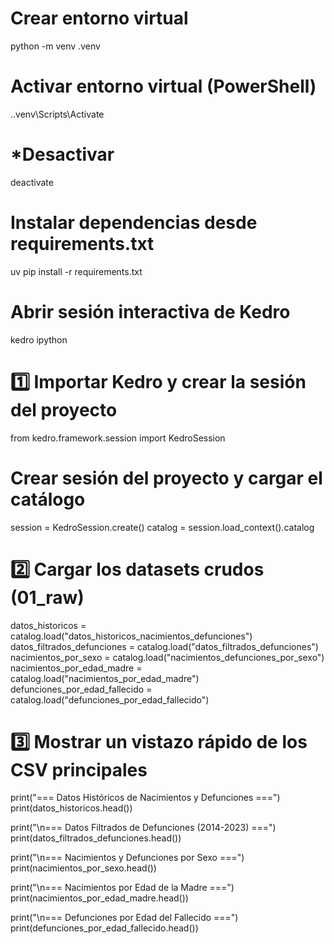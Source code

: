# Crear entorno virtual
python -m venv .venv

# Activar entorno virtual (PowerShell)
.\.venv\Scripts\Activate

# *Desactivar
deactivate

# Instalar dependencias desde requirements.txt
uv pip install -r requirements.txt

# Abrir sesión interactiva de Kedro
kedro ipython

# 1️⃣ Importar Kedro y crear la sesión del proyecto
from kedro.framework.session import KedroSession

# Crear sesión del proyecto y cargar el catálogo
session = KedroSession.create()
catalog = session.load_context().catalog

# 2️⃣ Cargar los datasets crudos (01_raw)
datos_historicos = catalog.load("datos_historicos_nacimientos_defunciones")
datos_filtrados_defunciones = catalog.load("datos_filtrados_defunciones")
nacimientos_por_sexo = catalog.load("nacimientos_defunciones_por_sexo")
nacimientos_por_edad_madre = catalog.load("nacimientos_por_edad_madre")
defunciones_por_edad_fallecido = catalog.load("defunciones_por_edad_fallecido")

# 3️⃣ Mostrar un vistazo rápido de los CSV principales
print("=== Datos Históricos de Nacimientos y Defunciones ===")
print(datos_historicos.head())

print("\n=== Datos Filtrados de Defunciones (2014-2023) ===")
print(datos_filtrados_defunciones.head())

print("\n=== Nacimientos y Defunciones por Sexo ===")
print(nacimientos_por_sexo.head())

print("\n=== Nacimientos por Edad de la Madre ===")
print(nacimientos_por_edad_madre.head())

print("\n=== Defunciones por Edad del Fallecido ===")
print(defunciones_por_edad_fallecido.head())


